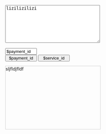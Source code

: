 <!doctype html>
<html>
<head>
<meta charset="utf-8">
<title>biaoti</title>
</head>
 
<body>
<script   type="text/javascript">   
function setCaret(textObj) {
    if (textObj.createTextRange) {
        textObj.caretPos = document.selection.createRange().duplicate();
    }
}
function insertAtCaret(textObj, textFeildValue) {
    if (document.all) {
        if (textObj.createTextRange && textObj.caretPos) {
            var caretPos = textObj.caretPos;
            caretPos.text = caretPos.text.charAt(caretPos.text.length - 1) == '   ' ? textFeildValue + '   ' : textFeildValue;
        } else {
            textObj.value = textFeildValue;
        }
    } else {
        if (textObj.setSelectionRange) {
            var rangeStart = textObj.selectionStart;
            var rangeEnd = textObj.selectionEnd;
            var tempStr1 = textObj.value.substring(0, rangeStart);
            var tempStr2 = textObj.value.substring(rangeEnd);
            textObj.value = tempStr1 + textFeildValue + tempStr2;
        } else {
            alert("This   version   of   Mozilla   based   browser   does   not   support   setSelectionRange");
        }
    }
}   
 </script>  
    
  <form   id="form1"   action=""   onsubmit=""   method="post"   enctype="text/plain">    
  <p>  
  <textarea   name="tarea"   rows=""   cols=""   style="width:300px;height:120px;" 
  onselect="setCaret(this);" 
  onclick="setCaret(this);" 
  onkeyup="setCaret(this);"   >lizilizilizi</textarea>  
  <br/><br/>  
  <input   type="text"   name="textfield"   style="width:100px;"   value="$payment_id"/>  
  <br/>  
  <input   type="button"   value="$payment_id" style="width:100px;" name="paymentId"
  onclick="insertAtCaret(this.form.tarea,this.form.paymentId.value);"/>
  <input   type="button"   value="$service_id" style="width:100px;" name="service_id"
  onclick="insertAtCaret(this.form.tarea,this.form.service_id.value);"/>   
  </p>  
  </form>   
<div id="box" contenteditable="true" style="border:1px solid #ccc; width:300px; height:200px;">sljfldjfldf</div>
 
</body>
</html>
